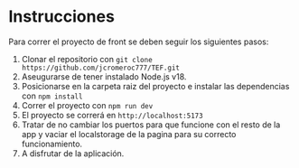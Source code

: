 
# Instrucciones

Para correr el proyecto de front se deben seguir los siguientes pasos:

1. Clonar el repositorio con ```git clone https://github.com/jcromeroc777/TEF.git```
2. Aseugurarse de tener instalado Node.js v18.
3. Posicionarse en la carpeta raiz del proyecto e instalar las dependencias con `npm install`
4. Correr el proyecto con `npm run dev`
5. El proyecto se correrá en `http://localhost:5173`
6. Tratar de no cambiar los puertos para que funcione con el resto de la app y vaciar el localstorage de la pagina para su correcto funcionamiento.
7. A disfrutar de la aplicación.